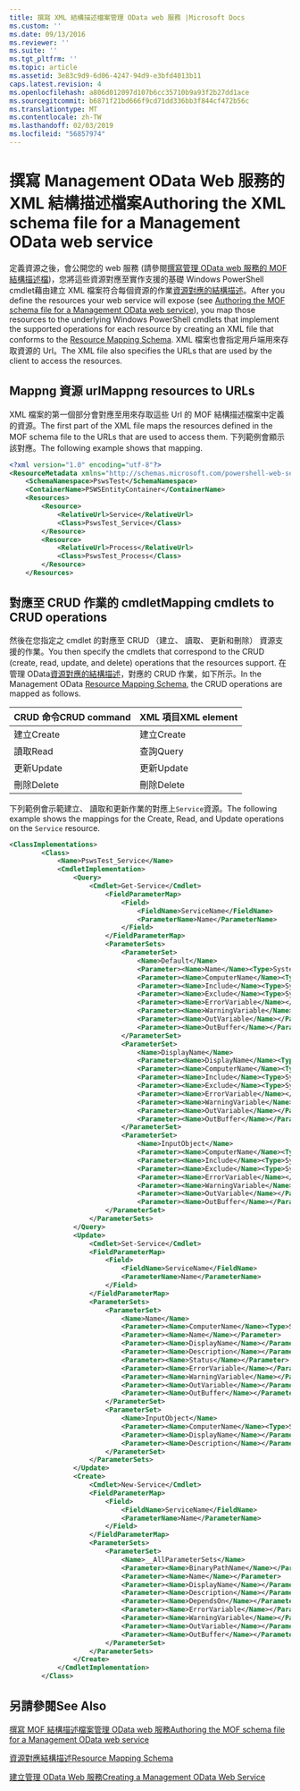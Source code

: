 ```yaml
---
title: 撰寫 XML 結構描述檔案管理 OData web 服務 |Microsoft Docs
ms.custom: ''
ms.date: 09/13/2016
ms.reviewer: ''
ms.suite: ''
ms.tgt_pltfrm: ''
ms.topic: article
ms.assetid: 3e83c9d9-6d06-4247-94d9-e3bfd4013b11
caps.latest.revision: 4
ms.openlocfilehash: a806d012097d107b6cc35710b9a93f2b27dd1ace
ms.sourcegitcommit: b6871f21bd666f9cd71dd336bb3f844cf472b56c
ms.translationtype: MT
ms.contentlocale: zh-TW
ms.lasthandoff: 02/03/2019
ms.locfileid: "56857974"
---
```

# <a name="authoring-the-xml-schema-file-for-a-management-odata-web-service"></a><span data-ttu-id="d57ec-102">撰寫 Management OData Web 服務的 XML 結構描述檔案</span><span class="sxs-lookup"><span data-stu-id="d57ec-102">Authoring the XML schema file for a Management OData web service</span></span>

<span data-ttu-id="d57ec-103">定義資源之後，會公開您的 web 服務 (請參閱[撰寫管理 OData web 服務的 MOF 結構描述檔](./authoring-the-mof-schema-file-for-a-management-odata-web-service.md))，您將這些資源對應至實作支援的基礎 Windows PowerShell cmdlet藉由建立 XML 檔案符合每個資源的作業[資源對應的結構描述](./resource-mapping-schema.md)。</span><span class="sxs-lookup"><span data-stu-id="d57ec-103">After you define the resources your web service will expose (see [Authoring the MOF schema file for a Management OData web service](./authoring-the-mof-schema-file-for-a-management-odata-web-service.md)), you map those resources to the underlying Windows PowerShell cmdlets that implement the supported operations for each resource by creating an XML file that conforms to the [Resource Mapping Schema](./resource-mapping-schema.md).</span></span> <span data-ttu-id="d57ec-104">XML 檔案也會指定用戶端用來存取資源的 Url。</span><span class="sxs-lookup"><span data-stu-id="d57ec-104">The XML file also specifies the URLs that are used by the client to access the resources.</span></span>

## <a name="mappng-resources-to-urls"></a><span data-ttu-id="d57ec-105">Mappng 資源 url</span><span class="sxs-lookup"><span data-stu-id="d57ec-105">Mappng resources to URLs</span></span>

<span data-ttu-id="d57ec-106">XML 檔案的第一個部分會對應至用來存取這些 Url 的 MOF 結構描述檔案中定義的資源。</span><span class="sxs-lookup"><span data-stu-id="d57ec-106">The first part of the XML file maps the resources defined in the MOF schema file to the URLs that are used to access them.</span></span> <span data-ttu-id="d57ec-107">下列範例會顯示該對應。</span><span class="sxs-lookup"><span data-stu-id="d57ec-107">The following example shows that mapping.</span></span>

```xml
<?xml version="1.0" encoding="utf-8"?>
<ResourceMetadata xmlns="http://schemas.microsoft.com/powershell-web-services/2010/09">
    <SchemaNamespace>PswsTest</SchemaNamespace>
    <ContainerName>PSWSEntityContainer</ContainerName>
    <Resources>
        <Resource>
            <RelativeUrl>Service</RelativeUrl>
            <Class>PswsTest_Service</Class>
        </Resource>
        <Resource>
            <RelativeUrl>Process</RelativeUrl>
            <Class>PswsTest_Process</Class>
        </Resource>
    </Resources>
```

## <a name="mapping-cmdlets-to-crud-operations"></a><span data-ttu-id="d57ec-108">對應至 CRUD 作業的 cmdlet</span><span class="sxs-lookup"><span data-stu-id="d57ec-108">Mapping cmdlets to CRUD operations</span></span>

<span data-ttu-id="d57ec-109">然後在您指定之 cmdlet 的對應至 CRUD （建立、 讀取、 更新和刪除） 資源支援的作業。</span><span class="sxs-lookup"><span data-stu-id="d57ec-109">You then specify the cmdlets that correspond to the CRUD (create, read, update, and delete) operations that the resources support.</span></span> <span data-ttu-id="d57ec-110">在 管理 OData[資源對應的結構描述](./resource-mapping-schema.md)，對應的 CRUD 作業，如下所示。</span><span class="sxs-lookup"><span data-stu-id="d57ec-110">In the Management OData [Resource Mapping Schema](./resource-mapping-schema.md), the CRUD operations are mapped as follows.</span></span>

|<span data-ttu-id="d57ec-111">CRUD 命令</span><span class="sxs-lookup"><span data-stu-id="d57ec-111">CRUD command</span></span>|<span data-ttu-id="d57ec-112">XML 項目</span><span class="sxs-lookup"><span data-stu-id="d57ec-112">XML element</span></span>|
|------------------|-----------------|
|<span data-ttu-id="d57ec-113">建立</span><span class="sxs-lookup"><span data-stu-id="d57ec-113">Create</span></span>|<span data-ttu-id="d57ec-114">建立</span><span class="sxs-lookup"><span data-stu-id="d57ec-114">Create</span></span>|
|<span data-ttu-id="d57ec-115">讀取</span><span class="sxs-lookup"><span data-stu-id="d57ec-115">Read</span></span>|<span data-ttu-id="d57ec-116">查詢</span><span class="sxs-lookup"><span data-stu-id="d57ec-116">Query</span></span>|
|<span data-ttu-id="d57ec-117">更新</span><span class="sxs-lookup"><span data-stu-id="d57ec-117">Update</span></span>|<span data-ttu-id="d57ec-118">更新</span><span class="sxs-lookup"><span data-stu-id="d57ec-118">Update</span></span>|
|<span data-ttu-id="d57ec-119">刪除</span><span class="sxs-lookup"><span data-stu-id="d57ec-119">Delete</span></span>|<span data-ttu-id="d57ec-120">刪除</span><span class="sxs-lookup"><span data-stu-id="d57ec-120">Delete</span></span>|

<span data-ttu-id="d57ec-121">下列範例會示範建立、 讀取和更新作業的對應上`Service`資源。</span><span class="sxs-lookup"><span data-stu-id="d57ec-121">The following example shows the mappings for the Create, Read, and Update operations on the `Service` resource.</span></span>

```xml
<ClassImplementations>
        <Class>
            <Name>PswsTest_Service</Name>
            <CmdletImplementation>
                <Query>
                    <Cmdlet>Get-Service</Cmdlet>
                        <FieldParameterMap>
                            <Field>
                                <FieldName>ServiceName</FieldName>
                                <ParameterName>Name</ParameterName>
                            </Field>
                        </FieldParameterMap>
                        <ParameterSets>
                            <ParameterSet>
                                <Name>Default</Name>
                                <Parameter><Name>Name</Name><Type>System.String[]</Type></Parameter>
                                <Parameter><Name>ComputerName</Name><Type>System.String[]</Type></Parameter>
                                <Parameter><Name>Include</Name><Type>System.String[]</Type></Parameter>
                                <Parameter><Name>Exclude</Name><Type>System.String[]</Type></Parameter>
                                <Parameter><Name>ErrorVariable</Name></Parameter>
                                <Parameter><Name>WarningVariable</Name></Parameter>
                                <Parameter><Name>OutVariable</Name></Parameter>
                                <Parameter><Name>OutBuffer</Name></Parameter>
                            </ParameterSet>
                            <ParameterSet>
                                <Name>DisplayName</Name>
                                <Parameter><Name>DisplayName</Name><Type>System.String[]</Type></Parameter>
                                <Parameter><Name>ComputerName</Name><Type>System.String[]</Type></Parameter>
                                <Parameter><Name>Include</Name><Type>System.String[]</Type></Parameter>
                                <Parameter><Name>Exclude</Name><Type>System.String[]</Type></Parameter>
                                <Parameter><Name>ErrorVariable</Name></Parameter>
                                <Parameter><Name>WarningVariable</Name></Parameter>
                                <Parameter><Name>OutVariable</Name></Parameter>
                                <Parameter><Name>OutBuffer</Name></Parameter>
                            </ParameterSet>
                            <ParameterSet>
                                <Name>InputObject</Name>
                                <Parameter><Name>ComputerName</Name><Type>System.String[]</Type></Parameter>
                                <Parameter><Name>Include</Name><Type>System.String[]</Type></Parameter>
                                <Parameter><Name>Exclude</Name><Type>System.String[]</Type></Parameter>
                                <Parameter><Name>ErrorVariable</Name></Parameter>
                                <Parameter><Name>WarningVariable</Name></Parameter>
                                <Parameter><Name>OutVariable</Name></Parameter>
                                <Parameter><Name>OutBuffer</Name></Parameter>
                        </ParameterSet>
                    </ParameterSets>
                </Query>
                <Update>
                    <Cmdlet>Set-Service</Cmdlet>
                    <FieldParameterMap>
                        <Field>
                            <FieldName>ServiceName</FieldName>
                            <ParameterName>Name</ParameterName>
                        </Field>
                    </FieldParameterMap>
                    <ParameterSets>
                        <ParameterSet>
                            <Name>Name</Name>
                            <Parameter><Name>ComputerName</Name><Type>System.String[]</Type></Parameter>
                            <Parameter><Name>Name</Name></Parameter>
                            <Parameter><Name>DisplayName</Name></Parameter>
                            <Parameter><Name>Description</Name></Parameter>
                            <Parameter><Name>Status</Name></Parameter>
                            <Parameter><Name>ErrorVariable</Name></Parameter>
                            <Parameter><Name>WarningVariable</Name></Parameter>
                            <Parameter><Name>OutVariable</Name></Parameter>
                            <Parameter><Name>OutBuffer</Name></Parameter>
                        </ParameterSet>
                        <ParameterSet>
                            <Name>InputObject</Name>
                            <Parameter><Name>ComputerName</Name><Type>System.String[]</Type></Parameter>
                            <Parameter><Name>DisplayName</Name></Parameter>
                            <Parameter><Name>Description</Name></Parameter>
                        </ParameterSet>
                    </ParameterSets>
                </Update>
                <Create>
                    <Cmdlet>New-Service</Cmdlet>
                    <FieldParameterMap>
                        <Field>
                            <FieldName>ServiceName</FieldName>
                            <ParameterName>Name</ParameterName>
                        </Field>
                    </FieldParameterMap>
                    <ParameterSets>
                        <ParameterSet>
                            <Name>__AllParameterSets</Name>
                            <Parameter><Name>BinaryPathName</Name></Parameter>
                            <Parameter><Name>Name</Name></Parameter>
                            <Parameter><Name>DisplayName</Name></Parameter>
                            <Parameter><Name>Description</Name></Parameter>
                            <Parameter><Name>DependsOn</Name></Parameter>
                            <Parameter><Name>ErrorVariable</Name></Parameter>
                            <Parameter><Name>WarningVariable</Name></Parameter>
                            <Parameter><Name>OutVariable</Name></Parameter>
                            <Parameter><Name>OutBuffer</Name></Parameter>
                        </ParameterSet>
                    </ParameterSets>
                </Create>
            </CmdletImplementation>
        </Class>
```

## <a name="see-also"></a><span data-ttu-id="d57ec-122">另請參閱</span><span class="sxs-lookup"><span data-stu-id="d57ec-122">See Also</span></span>

[<span data-ttu-id="d57ec-123">撰寫 MOF 結構描述檔案管理 OData web 服務</span><span class="sxs-lookup"><span data-stu-id="d57ec-123">Authoring the MOF schema file for a Management OData web service</span></span>](./authoring-the-mof-schema-file-for-a-management-odata-web-service.md)

[<span data-ttu-id="d57ec-124">資源對應結構描述</span><span class="sxs-lookup"><span data-stu-id="d57ec-124">Resource Mapping Schema</span></span>](./resource-mapping-schema.md)

[<span data-ttu-id="d57ec-125">建立管理 OData Web 服務</span><span class="sxs-lookup"><span data-stu-id="d57ec-125">Creating a Management OData Web Service</span></span>](./creating-a-management-odata-web-service.md)